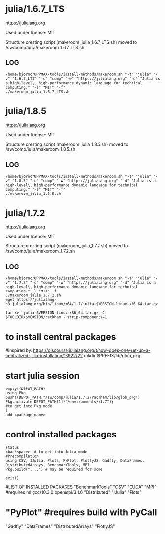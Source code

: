 julia/1.6.7_LTS
========================

<https://julialang.org>

Used under license:
MIT


Structure creating script (makeroom_julia_1.6.7_LTS.sh) moved to /sw/comp/julia/makeroom_1.6.7_LTS.sh

LOG
---

    /home/bjornc/UPPMAX-tools/install-methods/makeroom.sh "-t" "julia" "-v" "1.6.7_LTS" "-c" "comp" "-w" "https://julialang.org" "-d" "Julia is a high-level\, high-performance dynamic language for technical computing." "-l" "MIT" "-f"
    ./makeroom_julia_1.6.7_LTS.sh
julia/1.8.5
========================

<https://julialang.org>

Used under license:
MIT


Structure creating script (makeroom_julia_1.8.5.sh) moved to /sw/comp/julia/makeroom_1.8.5.sh

LOG
---

    /home/bjornc/UPPMAX-tools/install-methods/makeroom.sh "-t" "julia" "-v" "1.8.5" "-c" "comp" "-w" "https://julialang.org" "-d" "Julia is a high-level\, high-performance dynamic language for technical computing." "-l" "MIT" "-f"
    ./makeroom_julia_1.8.5.sh
julia/1.7.2
========================

<https://julialang.org>

Used under license:
MIT


Structure creating script (makeroom_julia_1.7.2.sh) moved to /sw/comp/julia/makeroom_1.7.2.sh

LOG
---

    /home/bjornc/UPPMAX-tools/install-methods/makeroom.sh "-t" "julia" "-v" "1.7.2" "-c" "comp" "-w" "https://julialang.org" "-d" "Julia is a high-level\, high-performance dynamic language for technical computing." -l "MIT" -f
    ./makeroom_julia_1.7.2.sh
    wget https://julialang-s3.julialang.org/bin/linux/x64/1.7/julia-$VERSION-linux-x86_64.tar.gz

    tar xvf julia-$VERSION-linux-x86_64.tar.gz -C $TOOLDIR/$VERSION/rackham --strip-components=1
   

# to install central packages
#inspired by: https://discourse.julialang.org/t/how-does-one-set-up-a-centralized-julia-installation/13922/22
    mkdir $PREFIX/lib/glob_pkg
#    start julia session
    empty!(DEPOT_PATH)
    using Pkg
    push!(DEPOT_PATH,"/sw/comp/julia/1.7.2/rackham/lib/glob_pkg") 
    Pkg.activate(DEPOT_PATH[1]*"/environments/v1.7");
    #to get into Pkg mode
    ]
    add <package name>
#    control installed packages
    status
    <backspace>  # to get into Julia mode
    #Precompilation
    using CSV, IJulia, Plots, PyPlot, PlotlyJS, Gadfly, DataFrames, DistributedArrays, BenchmarkTools, MPI
    Pkg.build("....") # may be required for some

    exit()

#LIST OF INSTALLED PACKAGES
  "BenchmarkTools"
  "CSV"
  "CUDA"
  "MPI"			#requires ml gcc/10.3.0 openmpi/3.1.6
  "Distributed"
  "IJulia"
  "Plots"
#  "PyPlot"	#requires build with PyCall 
  "Gadfly"
  "DataFrames"
  "DistributedArrays"
  "PlotlyJS"	


